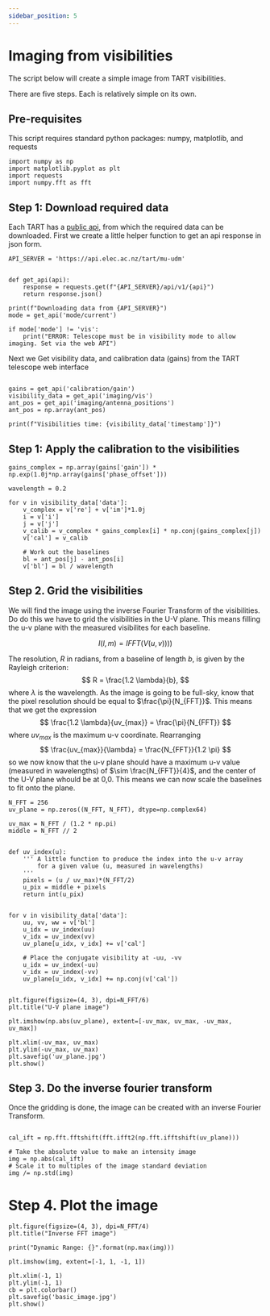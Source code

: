 ```yaml
---
sidebar_position: 5
---
```

# Imaging from visibilities

The script below will create a simple image from TART visibilities. 

There are five steps. Each is relatively simple on its own. 


## Pre-requisites

This script requires standard python packages: numpy, matplotlib, and requests
```
import numpy as np
import matplotlib.pyplot as plt
import requests
import numpy.fft as fft
```

## Step 1: Download required data

Each TART has a [public api](/docs/basics/tart-api), from which the required data can be downloaded.
First we create a little helper function to get an api response in json form.


```
API_SERVER = 'https://api.elec.ac.nz/tart/mu-udm'


def get_api(api):
    response = requests.get(f"{API_SERVER}/api/v1/{api}")
    return response.json()

print(f"Downloading data from {API_SERVER}")
mode = get_api('mode/current')

if mode['mode'] != 'vis':
    print("ERROR: Telescope must be in visibility mode to allow imaging. Set via the web API")

```

Next we Get visibility data, and calibration data (gains) from the TART telescope web interface
```

gains = get_api('calibration/gain')
visibility_data = get_api('imaging/vis')
ant_pos = get_api('imaging/antenna_positions')
ant_pos = np.array(ant_pos)

print(f"Visibilities time: {visibility_data['timestamp']}")
```

## Step 1: Apply the calibration to the visibilities

```
gains_complex = np.array(gains['gain']) * np.exp(1.0j*np.array(gains['phase_offset']))

wavelength = 0.2

for v in visibility_data['data']:
    v_complex = v['re'] + v['im']*1.0j
    i = v['i']
    j = v['j']
    v_calib = v_complex * gains_complex[i] * np.conj(gains_complex[j])
    v['cal'] = v_calib

    # Work out the baselines
    bl = ant_pos[j] - ant_pos[i]
    v['bl'] = bl / wavelength
```

## Step 2. Grid the visibilities

We will find the image using the inverse Fourier Transform of the visibilities. Do do this we have to grid the visibilities in the U-V plane.
This means filling the u-v plane with the measured visibilites for each baseline.

$$
    I(l,m) = IFFT(V(u,v))))
$$


The resolution, $R$ in radians, from a baseline of length $b$, is given by the Rayleigh criterion:
$$
R = \frac{1.2 \lambda}{b},
$$
where $\lambda$ is the wavelength. As the image is going to be full-sky, know that the pixel resolution should be equal to $\frac{\pi}{N_{FFT}}$. This means that we get the expression
$$
\frac{1.2 \lambda}{uv_{max}} = \frac{\pi}{N_{FFT}}
$$
where $uv_{max}$ is the maximum u-v coordinate. Rearranging
$$
\frac{uv_{max}}{\lambda} = \frac{N_{FFT}}{1.2 \pi} 
$$
so we now know that the u-v plane should have a maximum u-v value (measured in wavelengths) of $\sim \frac{N_{FFT}}{4}$, and the center of the U-V plane whould 
be at 0,0. This means we can now scale the baselines to fit onto the plane.
```
N_FFT = 256
uv_plane = np.zeros((N_FFT, N_FFT), dtype=np.complex64)

uv_max = N_FFT / (1.2 * np.pi)
middle = N_FFT // 2


def uv_index(u):
    ''' A little function to produce the index into the u-v array
        for a given value (u, measured in wavelengths)
    '''
    pixels = (u / uv_max)*(N_FFT/2)
    u_pix = middle + pixels
    return int(u_pix)


for v in visibility_data['data']:
    uu, vv, ww = v['bl']
    u_idx = uv_index(uu)
    v_idx = uv_index(vv)
    uv_plane[u_idx, v_idx] += v['cal']

    # Place the conjugate visibility at -uu, -vv
    u_idx = uv_index(-uu)
    v_idx = uv_index(-vv)
    uv_plane[u_idx, v_idx] += np.conj(v['cal'])


plt.figure(figsize=(4, 3), dpi=N_FFT/6)
plt.title("U-V plane image")

plt.imshow(np.abs(uv_plane), extent=[-uv_max, uv_max, -uv_max, uv_max])

plt.xlim(-uv_max, uv_max)
plt.ylim(-uv_max, uv_max)
plt.savefig('uv_plane.jpg')
plt.show()
```

## Step 3. Do the inverse fourier transform

Once the gridding is done, the image can be created with an inverse Fourier Transform.

```

cal_ift = np.fft.fftshift(fft.ifft2(np.fft.ifftshift(uv_plane)))

# Take the absolute value to make an intensity image
img = np.abs(cal_ift)
# Scale it to multiples of the image standard deviation
img /= np.std(img)
```

# Step 4. Plot the image

```
plt.figure(figsize=(4, 3), dpi=N_FFT/4)
plt.title("Inverse FFT image")

print("Dynamic Range: {}".format(np.max(img)))

plt.imshow(img, extent=[-1, 1, -1, 1])

plt.xlim(-1, 1)
plt.ylim(-1, 1)
cb = plt.colorbar()
plt.savefig('basic_image.jpg')
plt.show()
```
